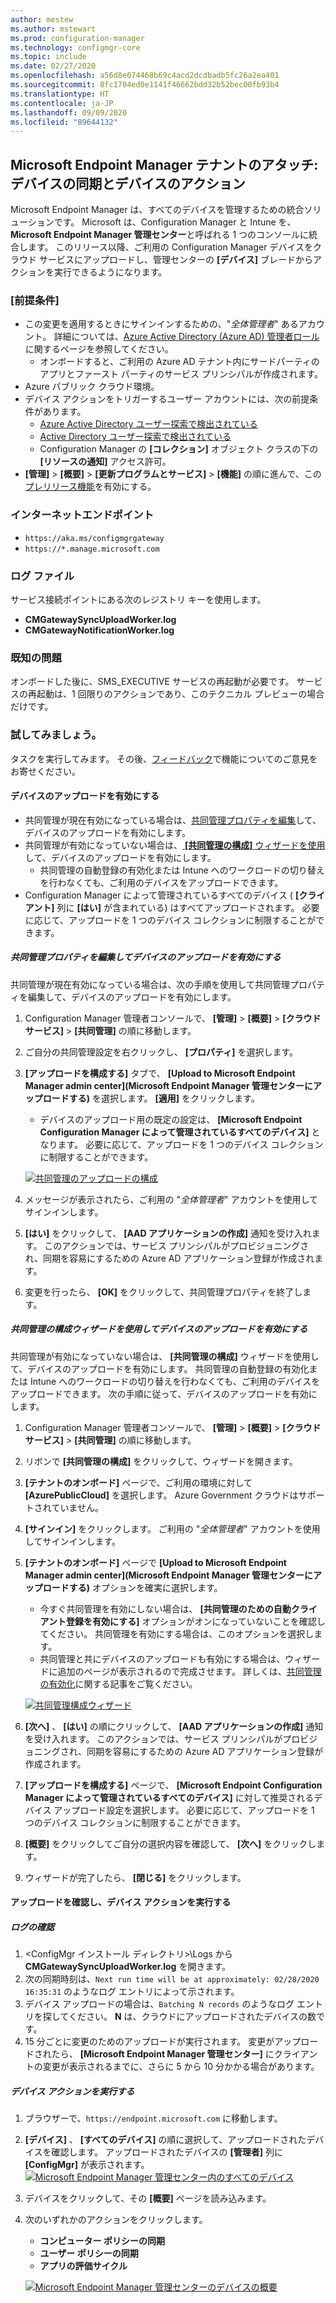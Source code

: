 ```yaml
---
author: mestew
ms.author: mstewart
ms.prod: configuration-manager
ms.technology: configmgr-core
ms.topic: include
ms.date: 02/27/2020
ms.openlocfilehash: a56d8e074468b69c4acd2dcdbadb5fc26a2ea401
ms.sourcegitcommit: 8fc1704ed0e1141f46662bdd32b52bec00fb93b4
ms.translationtype: HT
ms.contentlocale: ja-JP
ms.lasthandoff: 09/09/2020
ms.locfileid: "89644132"
---
```

## <a name="microsoft-endpoint-manager-tenant-attach-device-sync-and-device-actions"></a><a name="bkmk_attach"></a> Microsoft Endpoint Manager テナントのアタッチ: デバイスの同期とデバイスのアクション
<!--3555758 live 3/4/2020-->
Microsoft Endpoint Manager は、すべてのデバイスを管理するための統合ソリューションです。 Microsoft は、Configuration Manager と Intune を、**Microsoft Endpoint Manager 管理センター**と呼ばれる 1 つのコンソールに統合します。 このリリース以降、ご利用の Configuration Manager デバイスをクラウド サービスにアップロードし、管理センターの **[デバイス]** ブレードからアクションを実行できるようになります。

### <a name="prerequisites"></a>[前提条件]

- この変更を適用するときにサインインするための、"*全体管理者*" あるアカウント。 詳細については、[Azure Active Directory (Azure AD) 管理者ロール](/azure/role-based-access-control/rbac-and-directory-admin-roles#azure-ad-administrator-roles)に関するページを参照してください。
   - オンボードすると、ご利用の Azure AD テナント内にサードパーティのアプリとファースト パーティのサービス プリンシパルが作成されます。
- Azure パブリック クラウド環境。
- デバイス アクションをトリガーするユーザー アカウントには、次の前提条件があります。
   - [Azure Active Directory ユーザー探索で検出されている](../../../../servers/deploy/configure/about-discovery-methods.md#azureaddisc)
   - [Active Directory ユーザー探索で検出されている](../../../../servers/deploy/configure/about-discovery-methods.md#bkmk_aboutUser)
   - Configuration Manager の **[コレクション]** オブジェクト クラスの下の **[リソースの通知]** アクセス許可。
- **[管理]**  >  **[概要]**  >  **[更新プログラムとサービス]**  >  **[機能]** の順に進んで、この[プレリリース機能](../../../../servers/manage/pre-release-features.md)を有効にする。

### <a name="internet-endpoints"></a>インターネットエンドポイント

- `https://aka.ms/configmgrgateway`
- `https://*.manage.microsoft.com`

### <a name="log-files"></a>ログ ファイル
サービス接続ポイントにある次のレジストリ キーを使用します。

- **CMGatewaySyncUploadWorker.log**
- **CMGatewayNotificationWorker.log** 

### <a name="known-issues"></a>既知の問題

オンボードした後に、SMS_EXECUTIVE サービスの再起動が必要です。 サービスの再起動は、1 回限りのアクションであり、このテクニカル プレビューの場合だけです。

### <a name="try-it-out"></a>試してみましょう。

タスクを実行してみます。 その後、[フィードバック](../../../../understand/find-help.md#product-feedback)で機能についてのご意見をお寄せください。

#### <a name="enable-device-upload"></a>デバイスのアップロードを有効にする

- 共同管理が現在有効になっている場合は、[共同管理プロパティを編集](#bkmk_edit)して、デバイスのアップロードを有効にします。
- 共同管理が有効になっていない場合は、[ **[共同管理の構成]** ウィザードを使用](#bkmk_config)して、デバイスのアップロードを有効にします。
   - 共同管理の自動登録の有効化または Intune へのワークロードの切り替えを行わなくても、ご利用のデバイスをアップロードできます。
- Configuration Manager によって管理されているすべてのデバイス ( **[クライアント]** 列に **[はい]** が含まれている) はすべてアップロードされます。 必要に応じて、アップロードを 1 つのデバイス コレクションに制限することができます。   

##### <a name="edit-co-management-properties-to-enable-device-upload"></a><a name="bkmk_edit"></a> 共同管理プロパティを編集してデバイスのアップロードを有効にする

共同管理が現在有効になっている場合は、次の手順を使用して共同管理プロパティを編集して、デバイスのアップロードを有効にします。

1. Configuration Manager 管理者コンソールで、 **[管理]**  >  **[概要]**  >  **[クラウド サービス]**  >  **[共同管理]** の順に移動します。
1. ご自分の共同管理設定を右クリックし、 **[プロパティ]** を選択します。
1. **[アップロードを構成する]** タブで、 **[Upload to Microsoft Endpoint Manager admin center]\(Microsoft Endpoint Manager 管理センターにアップロードする\)** を選択します。 **[適用]** をクリックします。
   - デバイスのアップロード用の既定の設定は、 **[Microsoft Endpoint Configuration Manager によって管理されているすべてのデバイス]** となります。 必要に応じて、アップロードを 1 つのデバイス コレクションに制限することができます。

   [![共同管理のアップロードの構成](../../media/3555758-configure-upload.png)](../../media/3555758-configure-upload.png#lightbox)
1. メッセージが表示されたら、ご利用の "*全体管理者*" アカウントを使用してサインインします。
1. **[はい]** をクリックして、 **[AAD アプリケーションの作成]** 通知を受け入れます。 このアクションでは、サービス プリンシパルがプロビジョニングされ、同期を容易にするための Azure AD アプリケーション登録が作成されます。
1. 変更を行ったら、 **[OK]** をクリックして、共同管理プロパティを終了します。


##### <a name="use-the-configure-co-management-wizard-to-enable-device-upload"></a><a name="bkmk_config"></a> 共同管理の構成ウィザードを使用してデバイスのアップロードを有効にする
共同管理が有効になっていない場合は、 **[共同管理の構成]** ウィザードを使用して、デバイスのアップロードを有効にします。 共同管理の自動登録の有効化または Intune へのワークロードの切り替えを行わなくても、ご利用のデバイスをアップロードできます。 次の手順に従って、デバイスのアップロードを有効にします。

1. Configuration Manager 管理者コンソールで、 **[管理]**  >  **[概要]**  >  **[クラウド サービス]**  >  **[共同管理]** の順に移動します。
1. リボンで **[共同管理の構成]** をクリックして、ウィザードを開きます。
1. **[テナントのオンボード]** ページで、ご利用の環境に対して **[AzurePublicCloud]** を選択します。 Azure Government クラウドはサポートされていません。
1. **[サインイン]** をクリックします。 ご利用の "*全体管理者*" アカウントを使用してサインインします。
1. **[テナントのオンボード]** ページで **[Upload to Microsoft Endpoint Manager admin center]\(Microsoft Endpoint Manager 管理センターにアップロードする\)** オプションを確実に選択します。
   - 今すぐ共同管理を有効にしない場合は、 **[共同管理のための自動クライアント登録を有効にする]** オプションがオンになっていないことを確認してください。 共同管理を有効にする場合は、このオプションを選択します。
   - 共同管理と共にデバイスのアップロードも有効にする場合は、ウィザードに追加のページが表示されるので完成させます。 詳しくは、[共同管理の有効化](../../../../../comanage/how-to-enable.md)に関する記事をご覧ください。

   [![共同管理構成ウィザード](../../media/3555758-comanagement-wizard.png)](../../media/3555758-comanagement-wizard.png#lightbox)
1. **[次へ]** 、 **[はい]** の順にクリックして、 **[AAD アプリケーションの作成]** 通知を受け入れます。 このアクションでは、サービス プリンシパルがプロビジョニングされ、同期を容易にするための Azure AD アプリケーション登録が作成されます。
1. **[アップロードを構成する]** ページで、 **[Microsoft Endpoint Configuration Manager によって管理されているすべてのデバイス]** に対して推奨されるデバイス アップロード設定を選択します。 必要に応じて、アップロードを 1 つのデバイス コレクションに制限することができます。
1. **[概要]** をクリックしてご自分の選択内容を確認して、 **[次へ]** をクリックします。
1. ウィザードが完了したら、 **[閉じる]** をクリックします。  


#### <a name="review-your-upload-and-perform-device-actions"></a><a name="bkmk_review"></a> アップロードを確認し、デバイス アクションを実行する

##### <a name="review-logs"></a>ログの確認

1. &lt;ConfigMgr インストール ディレクトリ>\Logs から **CMGatewaySyncUploadWorker.log** を開きます。
1. 次の同期時刻は、`Next run time will be at approximately: 02/28/2020 16:35:31` のようなログ エントリによって示されます。
1. デバイス アップロードの場合は、`Batching N records` のようなログ エントリを探してください。 **N** は、クラウドにアップロードされたデバイスの数です。 
1. 15 分ごとに変更のためのアップロードが実行されます。 変更がアップロードされたら、 **[Microsoft Endpoint Manager 管理センター]** にクライアントの変更が表示されるまでに、さらに 5 から 10 分かかる場合があります。

##### <a name="perform-device-actions"></a>デバイス アクションを実行する

1. ブラウザーで、`https://endpoint.microsoft.com` に移動します。
1. **[デバイス]** 、 **[すべてのデバイス]** の順に選択して、アップロードされたデバイスを確認します。 アップロードされたデバイスの **[管理者]** 列に **[ConfigMgr]** が表示されます。
   [![Microsoft Endpoint Manager 管理センター内のすべてのデバイス](../../media/3555758-all-devices.png)](../../media/3555758-all-devices.png#lightbox)
1. デバイスをクリックして、その **[概要]** ページを読み込みます。
1. 次のいずれかのアクションをクリックします。
   - **コンピューター ポリシーの同期**
   - **ユーザー ポリシーの同期**
   - **アプリの評価サイクル**

   [![Microsoft Endpoint Manager 管理センターのデバイスの概要](../../media/3555758-device-overview-actions.png)](../../media/3555758-device-overview-actions.png#lightbox)